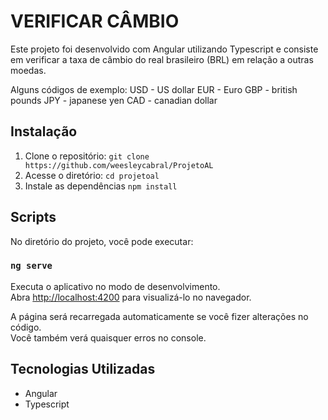 # VERIFICAR CÂMBIO

Este projeto foi desenvolvido com Angular utilizando Typescript e consiste em verificar a taxa de câmbio do real brasileiro (BRL) em relação a outras moedas.

Alguns códigos de exemplo:
USD - US dollar
EUR - Euro
GBP - british pounds
JPY - japanese yen
CAD - canadian dollar


## Instalação

1. Clone o repositório: `git clone https://github.com/weesleycabral/ProjetoAL`
3. Acesse o diretório: `cd projetoal`
4. Instale as dependências `npm install`

## Scripts

No diretório do projeto, você pode executar:

### `ng serve`

Executa o aplicativo no modo de desenvolvimento.\
Abra [http://localhost:4200](http://localhost:4200) para visualizá-lo no navegador.

A página será recarregada automaticamente se você fizer alterações no código.\
Você também verá quaisquer erros no console.

## Tecnologias Utilizadas

- Angular
- Typescript
